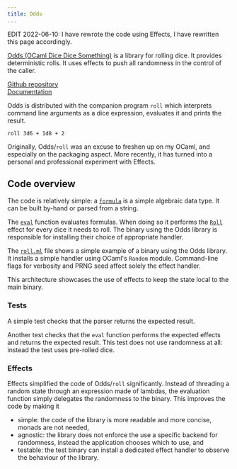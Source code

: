 ```yaml
---
title: Odds
...
```


EDIT 2022-06-10: I have rewrote the code using Effects, I have rewritten this page accordingly.

[Odds (OCaml Dice Dice Something)](https://github.com/raphael-proust/odds) is a library for rolling dice.
It provides deterministic rolls.
It uses effects to push all randomness in the control of the caller.

[Github repository](https://github.com/raphael-proust/odds)  
[Documentation](./odds/index.html)  


Odds is distributed with the companion program `roll` which interprets command line arguments as a dice expression, evaluates it and prints the result.

```
roll 3d6 + 1d8 + 2
```

Originally, Odds/`roll` was an excuse to freshen up on my OCaml, and especially on the packaging aspect.
More recently, it has turned into a personal and professional experiment with Effects.

## Code overview

The code is relatively simple: a [`formula`](./odds/Dice/index.html#type-formula) is a simple algebraic data type.
It can be built by-hand or parsed from a string.

The [`eval`](./odds/Dice/index.html#val-eval) function evaluates formulas.
When doing so it performs the [`Roll`](./odds/Dice/index.html##extension-decl-Roll) effect for every dice it needs to roll.
The binary using the Odds library is responsible for installing their choice of appropriate handler.

The [`roll.ml`](https://github.com/raphael-proust/odds/blob/master/src/roll.ml) file shows a simple example of a binary using the Odds library.
It installs a simple handler using OCaml's `Random` module.
Command-line flags for verbosity and PRNG seed affect solely the effect handler.

This architecture showcases the use of effects to keep the state local to the main binary.


### Tests

A simple test checks that the parser returns the expected result.

Another test checks that the `eval` function performs the expected effects and returns the expected result.
This test does not use randomness at all: instead the test uses pre-rolled dice.


### Effects

Effects simplified the code of Odds/`roll` significantly.
Instead of threading a random state through an expression made of lambdas, the evaluation function simply delegates the randomness to the binary.
This improves the code by making it

- simple: the code of the library is more readable and more concise, monads are not needed,
- agnostic: the library does not enforce the use a specific backend for randomness, instead the application chooses which to use, and
- testable: the test binary can install a dedicated effect handler to observe the behaviour of the library.

